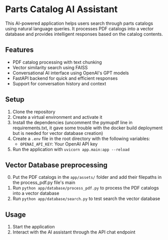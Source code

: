 # Parts Catalog AI Assistant

This AI-powered application helps users search through parts catalogs using natural language queries. It processes PDF catalogs into a vector database and provides intelligent responses based on the catalog contents.

## Features

- PDF catalog processing with text chunking
- Vector similarity search using FAISS
- Conversational AI interface using OpenAI's GPT models
- FastAPI backend for quick and efficient responses
- Support for conversation history and context

## Setup

1. Clone the repository
2. Create a virtual environment and activate it
3. Install the dependencies (uncomment the pymupdf line in requirements.txt, it gave some trouble with the docker build deployment but is needed for vector database creation)
4. Create a `.env` file in the root directory with the following variables:
    - `OPENAI_API_KEY`: Your OpenAI API key
5. Run the application with `uvicorn app.main:app --reload`

## Vector Database preprocessing

0. Put the PDF catalogs in the `app/assets/` folder and add their filepaths in the process_pdf.py file's main
1. Run `python app/database/process_pdf.py` to process the PDF catalogs into a vector database
2. Run `python app/database/search.py` to test search the vector database

## Usage

1. Start the application
2. Interact with the AI assistant through the API chat endpoint


